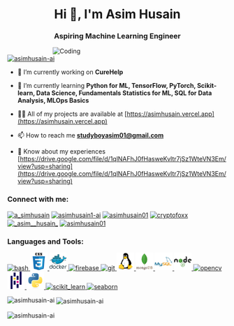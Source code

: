 <h1 align="center">Hi 👋, I'm Asim Husain</h1>
<h3 align="center">Aspiring Machine Learning Engineer</h3>
<img align="right" alt="Coding" width="400" src="https://png.pngtree.com/png-vector/20250728/ourmid/pngtree-male-coder-working-at-desk-with-two-monitors-focused-on-website-png-image_16907923.webp">

<p align="left"> <a href="https://github.com/ryo-ma/github-profile-trophy"><img src="https://github-profile-trophy.vercel.app/?username=asimhusain-ai" alt="asimhusain-ai" /></a> </p>

- 🔭 I’m currently working on **CureHelp**

- 🌱 I’m currently learning **Python for ML, TensorFlow, PyTorch, Scikit-learn, Data Science, Fundamentals Statistics for ML, SQL for Data Analysis, MLOps Basics**

- 👨‍💻 All of my projects are available at [https://asimhusain.vercel.app](https://asimhusain.vercel.app)

- 📫 How to reach me **studyboyasim01@gmail.com**

- 📄 Know about my experiences [https://drive.google.com/file/d/1qlNAFhJ0fHasweKvltr7jSz1WteVN3Em/view?usp=sharing](https://drive.google.com/file/d/1qlNAFhJ0fHasweKvltr7jSz1WteVN3Em/view?usp=sharing)

<h3 align="left">Connect with me:</h3>
<p align="left">
<a href="https://twitter.com/a_simhusain" target="blank"><img align="center" src="https://raw.githubusercontent.com/rahuldkjain/github-profile-readme-generator/master/src/images/icons/Social/twitter.svg" alt="a_simhusain" height="30" width="40" /></a>
<a href="https://linkedin.com/in/asimhusain1-ai" target="blank"><img align="center" src="https://raw.githubusercontent.com/rahuldkjain/github-profile-readme-generator/master/src/images/icons/Social/linked-in-alt.svg" alt="asimhusain1-ai" height="30" width="40" /></a>
<a href="https://kaggle.com/asimhusain01" target="blank"><img align="center" src="https://raw.githubusercontent.com/rahuldkjain/github-profile-readme-generator/master/src/images/icons/Social/kaggle.svg" alt="asimhusain01" height="30" width="40" /></a>
<a href="https://fb.com/cryptofoxx" target="blank"><img align="center" src="https://raw.githubusercontent.com/rahuldkjain/github-profile-readme-generator/master/src/images/icons/Social/facebook.svg" alt="cryptofoxx" height="30" width="40" /></a>
<a href="https://instagram.com/_asim__husain_" target="blank"><img align="center" src="https://raw.githubusercontent.com/rahuldkjain/github-profile-readme-generator/master/src/images/icons/Social/instagram.svg" alt="_asim__husain_" height="30" width="40" /></a>
<a href="https://www.leetcode.com/asimhusain01" target="blank"><img align="center" src="https://raw.githubusercontent.com/rahuldkjain/github-profile-readme-generator/master/src/images/icons/Social/leet-code.svg" alt="asimhusain01" height="30" width="40" /></a>
</p>

<h3 align="left">Languages and Tools:</h3>
<p align="left"> <a href="https://www.gnu.org/software/bash/" target="_blank" rel="noreferrer"> <img src="https://www.vectorlogo.zone/logos/gnu_bash/gnu_bash-icon.svg" alt="bash" width="40" height="40"/> </a> <a href="https://www.w3schools.com/css/" target="_blank" rel="noreferrer"> <img src="https://raw.githubusercontent.com/devicons/devicon/master/icons/css3/css3-original-wordmark.svg" alt="css3" width="40" height="40"/> </a> <a href="https://www.docker.com/" target="_blank" rel="noreferrer"> <img src="https://raw.githubusercontent.com/devicons/devicon/master/icons/docker/docker-original-wordmark.svg" alt="docker" width="40" height="40"/> </a> <a href="https://firebase.google.com/" target="_blank" rel="noreferrer"> <img src="https://www.vectorlogo.zone/logos/firebase/firebase-icon.svg" alt="firebase" width="40" height="40"/> </a> <a href="https://git-scm.com/" target="_blank" rel="noreferrer"> <img src="https://www.vectorlogo.zone/logos/git-scm/git-scm-icon.svg" alt="git" width="40" height="40"/> </a> <a href="https://www.linux.org/" target="_blank" rel="noreferrer"> <img src="https://raw.githubusercontent.com/devicons/devicon/master/icons/linux/linux-original.svg" alt="linux" width="40" height="40"/> </a> <a href="https://www.mongodb.com/" target="_blank" rel="noreferrer"> <img src="https://raw.githubusercontent.com/devicons/devicon/master/icons/mongodb/mongodb-original-wordmark.svg" alt="mongodb" width="40" height="40"/> </a> <a href="https://www.mysql.com/" target="_blank" rel="noreferrer"> <img src="https://raw.githubusercontent.com/devicons/devicon/master/icons/mysql/mysql-original-wordmark.svg" alt="mysql" width="40" height="40"/> </a> <a href="https://nodejs.org" target="_blank" rel="noreferrer"> <img src="https://raw.githubusercontent.com/devicons/devicon/master/icons/nodejs/nodejs-original-wordmark.svg" alt="nodejs" width="40" height="40"/> </a> <a href="https://opencv.org/" target="_blank" rel="noreferrer"> <img src="https://www.vectorlogo.zone/logos/opencv/opencv-icon.svg" alt="opencv" width="40" height="40"/> </a> <a href="https://pandas.pydata.org/" target="_blank" rel="noreferrer"> <img src="https://raw.githubusercontent.com/devicons/devicon/2ae2a900d2f041da66e950e4d48052658d850630/icons/pandas/pandas-original.svg" alt="pandas" width="40" height="40"/> </a> <a href="https://www.python.org" target="_blank" rel="noreferrer"> <img src="https://raw.githubusercontent.com/devicons/devicon/master/icons/python/python-original.svg" alt="python" width="40" height="40"/> </a> <a href="https://scikit-learn.org/" target="_blank" rel="noreferrer"> <img src="https://upload.wikimedia.org/wikipedia/commons/0/05/Scikit_learn_logo_small.svg" alt="scikit_learn" width="40" height="40"/> </a> <a href="https://seaborn.pydata.org/" target="_blank" rel="noreferrer"> <img src="https://seaborn.pydata.org/_images/logo-mark-lightbg.svg" alt="seaborn" width="40" height="40"/> </a> </p>

<p><img align="left" src="https://github-readme-stats.vercel.app/api/top-langs?username=asimhusain-ai&show_icons=true&locale=en&layout=compact" alt="asimhusain-ai" /></p>

<p>&nbsp;<img align="center" src="https://github-readme-stats.vercel.app/api?username=asimhusain-ai&show_icons=true&locale=en" alt="asimhusain-ai" /></p>

<p><img align="center" src="https://github-readme-streak-stats.herokuapp.com/?user=asimhusain-ai&" alt="asimhusain-ai" /></p>
